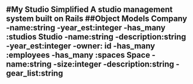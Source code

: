 #My Studio Simplified
A studio management system built on Rails
##Object Models
Company
  -name:string
  -year_est:integer
  -has_many :studios
Studio
  -name:string
  -description:string
  -year_est:integer
  -owner: id
  -has_many :employees
  -has_many :spaces
Space
  -name:string
  -size:integer
  -description:string
  -gear_list:string
  -